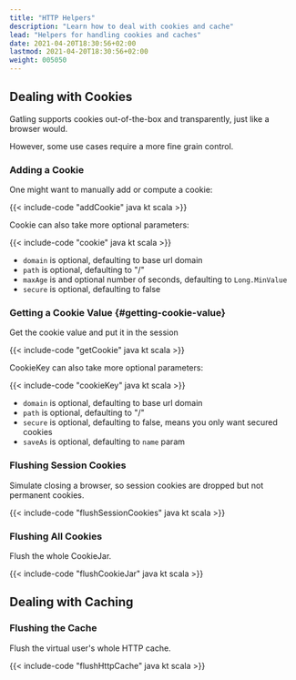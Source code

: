 ```yaml
---
title: "HTTP Helpers"
description: "Learn how to deal with cookies and cache"
lead: "Helpers for handling cookies and caches"
date: 2021-04-20T18:30:56+02:00
lastmod: 2021-04-20T18:30:56+02:00
weight: 005050
---
```


## Dealing with Cookies

Gatling supports cookies out-of-the-box and transparently, just like a browser would.

However, some use cases require a more fine grain control.

### Adding a Cookie

One might want to manually add or compute a cookie:

{{< include-code "addCookie" java kt scala >}}

Cookie can also take more optional parameters:

{{< include-code "cookie" java kt scala >}}

* `domain` is optional, defaulting to base url domain
* `path` is optional, defaulting to "/"
* `maxAge` is and optional number of seconds, defaulting to `Long.MinValue`
* `secure` is optional, defaulting to false

### Getting a Cookie Value {#getting-cookie-value}

Get the cookie value and put it in the session

{{< include-code "getCookie" java kt scala >}}

CookieKey can also take more optional parameters:

{{< include-code "cookieKey" java kt scala >}}

* `domain` is optional, defaulting to base url domain
* `path` is optional, defaulting to "/"
* `secure` is optional, defaulting to false, means you only want secured cookies
* `saveAs` is optional, defaulting to `name` param

### Flushing Session Cookies

Simulate closing a browser, so session cookies are dropped but not permanent cookies.

{{< include-code "flushSessionCookies" java kt scala >}}

### Flushing All Cookies

Flush the whole CookieJar.

{{< include-code "flushCookieJar" java kt scala >}}

## Dealing with Caching

### Flushing the Cache

Flush the virtual user's whole HTTP cache.

{{< include-code "flushHttpCache" java kt scala >}}
